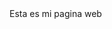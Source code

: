 <html>
  <head>
    <title><h1>Bienvenido a mi pagina</h1></title>
    </head>
  <body
        <h2>Esta es mi pagina web</h2>
        </body>
        </html>
   
       
